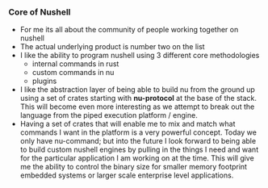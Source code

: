 
### Core of Nushell

* For me its all about the community of people working together on nushell
* The actual underlying product is number two on the list
* I like the ability to program nushell using 3 different core methodologies
    * internal commands in rust
    * custom commands in nu
    * plugins
* I like the abstraction layer of being able to build nu from the ground up
using a set of crates starting with **nu-protocol** at the base of the stack.
This will become even more interesting as we attempt to break out the language from the
piped execution platform / engine.
* Having a set of crates that will enable me to mix and match what commands I want in the platform is a very powerful concept. Today we only have nu-command;
but into the future I look forward to being able to build custom nushell engines
by pulling in the things I need and want for the particular application I am working on at the time.  This will give me the ability to control the binary size for smaller memory footprint embedded systems or larger scale enterprise level applications.